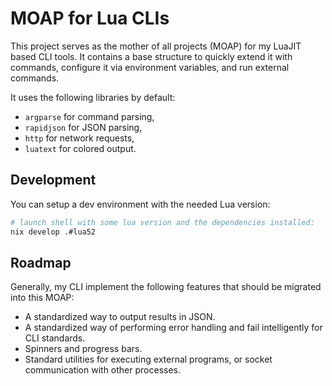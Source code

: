 # MOAP for Lua CLIs

This project serves as the mother of all projects (MOAP) for my LuaJIT based CLI tools. It contains
a base structure to quickly extend it with commands, configure it via environment variables, and run
external commands.

It uses the following libraries by default:

- `argparse` for command parsing,
- `rapidjson` for JSON parsing,
- `http` for network requests,
- `luatext` for colored output.

## Development

You can setup a dev environment with the needed Lua version:

```sh
# launch shell with some lua version and the dependencies installed:
nix develop .#lua52
```

## Roadmap

Generally, my CLI implement the following features that should be migrated into this MOAP:

- A standardized way to output results in JSON.
- A standardized way of performing error handling and fail intelligently for CLI standards.
- Spinners and progress bars.
- Standard utilities for executing external programs, or socket communication with other processes.
